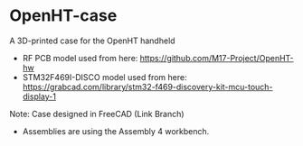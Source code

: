 # OpenHT-case
A 3D-printed case for the OpenHT handheld

* RF PCB model used from here: https://github.com/M17-Project/OpenHT-hw
* STM32F469I-DISCO model used from here: https://grabcad.com/library/stm32-f469-discovery-kit-mcu-touch-display-1

Note: Case designed in FreeCAD (Link Branch)
* Assemblies are using the Assembly 4 workbench.

